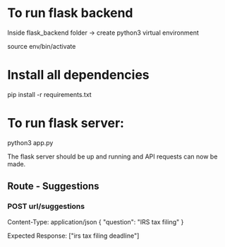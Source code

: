 # To run flask backend

Inside flask_backend folder -> create python3 virtual environment

source env/bin/activate

# Install all dependencies

pip install -r requirements.txt

# To run flask server:

python3 app.py

The flask server should be up and running and API requests can now be made.

## Route - Suggestions

### POST url/suggestions

Content-Type: application/json
{
"question": "IRS tax filing"
}

Expected Response:
["irs tax filing deadline"]
